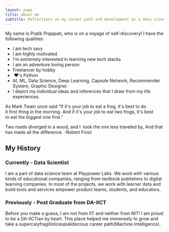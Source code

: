 ```yaml
---
layout: page
title: About me
subtitle: Reflections on my career path and development as a data scientist
---
```


My name is Pratik Prajapati, who is on a voyage of self-discovery! I have the following qualities:

- I am tech savy
- I am highly motivated
- I'm extremely interested in learning new tech stacks
- I am an adventure loving person
- Freelancer by hobby
-  ♥'s Python
- AI, ML, Data Science, Deep Learning, Capsule Network, Recommender System, Graphic Designer.
- I depict my individual ideas and inferences that I draw from my life experiences.

As Mark Twain once said “If it's your job to eat a frog, it's best to do it first thing in the morning. And if it's your job to eat two frogs, it's best to eat the biggest one first.”

Two roads diverged in a wood, and I  took the one less traveled by, And that has made all the difference. -Robert Frost

## My History

### Currently - Data Scientist

I am a part of data science team at Playpower Labs. We work with various kinds of educational companies, ranging from textbook publishers to digital learning companies. In most of the projects, we work with learner data and build tools and services empower product teams, students, and educators.

### Previously - Post Graduate from DA-IICT

Before you make a guess, I am not from IIT and neither from NIT! I am proud to be a DA-IICTian by heart. This place helped me immensely to grow and take a supercalyfragilisticexpialidocious career path(Machine Intelligence).
